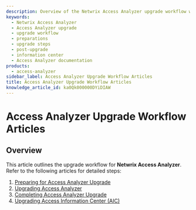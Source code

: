 ```yaml
---
description: Overview of the Netwrix Access Analyzer upgrade workflow with links to preparation, upgrade, post-upgrade, and information center articles.
keywords:
  - Netwrix Access Analyzer
  - Access Analyzer upgrade
  - upgrade workflow
  - preparations
  - upgrade steps
  - post-upgrade
  - information center
  - Access Analyzer documentation
products:
  - access-analyzer
sidebar_label: Access Analyzer Upgrade Workflow Articles
title: Access Analyzer Upgrade Workflow Articles
knowledge_article_id: ka0Qk000000DYiDIAW
---
```


# Access Analyzer Upgrade Workflow Articles

## Overview

This article outlines the upgrade workflow for **Netwrix Access Analyzer**. Refer to the following articles for detailed steps:

1. [Preparing for Access Analyzer Upgrade](/docs/kb/accessanalyzer/access-analyzer-upgrade-workflow-preparations.md)
2. [Upgrading Access Analyzer](/docs/kb/accessanalyzer/access-analyzer-upgrade-workflow-upgrade.md)
3. [Completing Access Analyzer Upgrade](/docs/kb/accessanalyzer/access-analyzer-upgrade-workflow-post-upgrade.md)
4. [Upgrading Access Information Center (AIC)](/docs/kb/accessanalyzer/access-analyzer-upgrade-workflow-aic.md)
